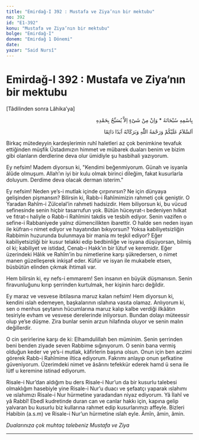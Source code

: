 ```yaml
---
title: "Emirdağ-I 392 : Mustafa ve Ziya’nın bir mektubu"
no: 392
id: "E1-392"
konu: "Mustafa ve Ziya’nın bir mektubu"
bolge: "Emirdağ-I"
donem: "Emirdağ 1 Dönemi"
date: 
yazar: "Said Nursî"
---
```


# Emirdağ-I 392 : Mustafa ve Ziya’nın bir mektubu

<p class="takdim">[Tâdilinden sonra Lâhika’ya]</p>

<p class="arabic" dir="rtl" title="Meal: “Subhân Allah’ın adıyla” * “Hiçbir şey yoktur ki O'nu hamd ile tesbih etmesin” [İsrâ 17:44]">بِاسْمِهِ سُبْحَانَهُ * وَاِنْ مِنْ شَىْءٍ اِلاَّ يُسَبِّحُ بِحَمْدِهِ</p>

<p class="arabic" dir="rtl" title="Meal: “Allah’ın selâmı, rahmeti ve bereketleri, ebedî ve dâimî olarak üzerinize olsun.”">اَلسَّلاَمُ عَلَيْكُمْ وَرَحْمَةُ اللّٰهِ وَبَرَكَاتُهُ اَبَدًا دَائِمًا</p>

Birkaç mütedeyyin kardeşlerimin ruhî haletleri az çok benimkine tevafuk ettiğinden müşfik Üstadımızın himmet ve mübarek duaları benim ve bizim gibi olanların derdlerine deva olur ümidiyle şu hasbihali yazıyorum.

Ey nefsim! Madem diyorsun ki, "Kendimi beğenmiyorum. Günah ve isyanla âlûde olmuşum. Allah’ın iyi bir kulu olmak birinci dileğim, fakat kusurlarla doluyum. Derdime deva olacak derman isterim."

Ey nefsim! Neden ye’s-i mutlak içinde çırpınırsın? Ne için dünyaya gelişinden pişmansın? Bilirsin ki, Rabb-i Rahîmimizin rahmeti çok geniştir. O Yaradan Rahîm-i Zülcelal’in rahmeti hadsizdir. Hem biliyorsun ki, bu vücud sefinesinde senin hiçbir tasarrufun yok. Bütün hüceyrat-ı bedeniyen hılkat ve fıtrat-ı haliyle o Rabb-i Rahîmini takdis ve tesbih ediyor. Senin vazifen o sefine-i Rabbaniyede yalnız dümencilikten ibarettir. O halde sen neden isyan ile küfran-ı nimet ediyor ve hayatından bıkıyorsun? Yoksa kabiliyetsizliğin Rabbimin huzurunda bulunmaya bir mania mı teşkil ediyor? Eğer kabiliyetsizliği bir kusur telakki edip bedbinliğe ve isyana düşüyorsan, bilmiş ol ki; kabiliyet ve istidad, Cenab-ı Hakk’ın bir lütuf ve keremidir. Eğer üzerindeki Hâlık ve Rahîm’in bu nimetlerine karşı şükredersen, o nimet manen güzelleşerek inkişaf eder. Küfür ve isyan ile mukabele etsen, büsbütün elinden çıkmak ihtimali var.

Hem bilirsin ki, ey nefs-i emmarem! Sen insanın en büyük düşmanısın. Senin firavunluğunu kırıp şerrinden kurtulmak, her kişinin harcı değildir.

Ey maraz ve vesvese ibtilasına maruz kalan nefsim! Hem diyorsun ki, kendini ıslah edemeyen, başkalarının ıslahına vasıta olamaz. Anlıyorum ki, sen o menhus şeytanın hücumlarına maruz kalıp kalbe verdiği ilkââtın tesiriyle evham ve vesvese derelerinde inliyorsun. Bundan dolayı müteessir olup ye’se düşme. Zira bunlar senin arzun hilafında oluyor ve senin malın değillerdir.

O cin şerirlerine karşı de ki: Elhamdulillah ben müminim. Senin şerrinden beni benden ziyade seven Rabbime sığınıyorum. O senin bana vermiş olduğun keder ve ye’s-i mutlak, kâfirlerin başına olsun. Onun için ben aczimi görerek Rabb-i Rahîmime iltica ediyorum. Fakrımı anlayıp onun şefkatine güveniyorum. Üzerimdeki nimet ve âsârını tefekkür ederek hamd ü sena ile lütf u keremine istinad ediyorum.

Risale-i Nur’dan aldığım bu ders Risale-i Nur’un da bir kusurlu talebesi olmaklığım hasebiyle yine Risale-i Nur’u duacı ve şefaatçı yaparak ıslahımı ve ıslahımızı Risale-i Nur hürmetine yaradandan niyaz ediyorum. Yâ İlahî ve yâ Rabbî! Ebedî kudretinde duran can ve canlar hakkı için, kapına gelip yalvaran bu kusurlu biz kullarına rahmet edip kusurlarımızı affeyle. Bizleri Habibin (a.s.m) ve Risale-i Nur’un hürmetine ıslah eyle. Âmîn, âmin, âmin.

*Dualarınıza çok muhtaç talebeniz*
*Mustafa ve Ziya*

***
